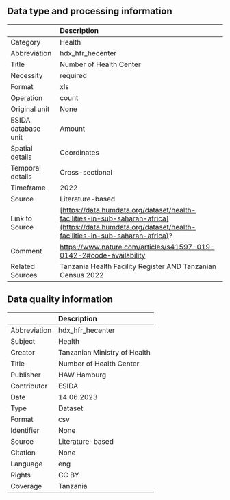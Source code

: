 ## Data type and processing information 

|                     | Description                                                                                                                                           |
|:--------------------|:------------------------------------------------------------------------------------------------------------------------------------------------------|
| Category            | Health                                                                                                                                                |
| Abbreviation        | hdx_hfr_hecenter                                                                                                                                      |
| Title               | Number of Health Center                                                                                                                               |
| Necessity           | required                                                                                                                                              |
| Format              | xls                                                                                                                                                   |
| Operation           | count                                                                                                                                                 |
| Original unit       | None                                                                                                                                                  |
| ESIDA database unit | Amount                                                                                                                                                |
| Spatial details     | Coordinates                                                                                                                                           |
| Temporal details    | Cross-sectional                                                                                                                                       |
| Timeframe           | 2022                                                                                                                                                  |
| Source              | Literature-based                                                                                                                                      |
| Link to Source      | [https://data.humdata.org/dataset/health-facilities-in-sub-saharan-africa](https://data.humdata.org/dataset/health-facilities-in-sub-saharan-africa)? |
| Comment             | https://www.nature.com/articles/s41597-019-0142-2#code-availability                                                                                   |
| Related Sources     | Tanzania Health Facility Register AND Tanzanian Census 2022                                                                                           |

## Data quality information 

|              | Description                  |
|:-------------|:-----------------------------|
| Abbreviation | hdx_hfr_hecenter             |
| Subject      | Health                       |
| Creator      | Tanzanian Ministry of Health |
| Title        | Number of Health Center      |
| Publisher    | HAW Hamburg                  |
| Contributor  | ESIDA                        |
| Date         | 14.06.2023                   |
| Type         | Dataset                      |
| Format       | csv                          |
| Identifier   | None                         |
| Source       | Literature-based             |
| Citation     | None                         |
| Language     | eng                          |
| Rights       | CC BY                        |
| Coverage     | Tanzania                     |